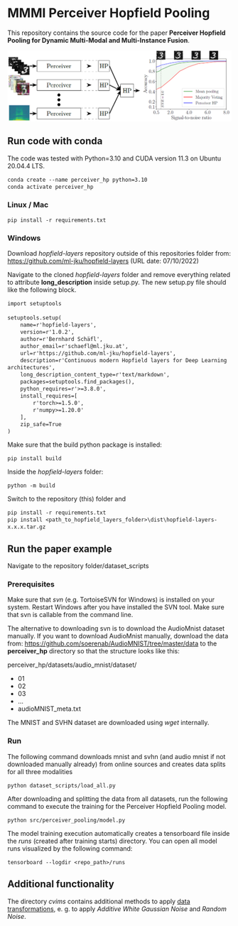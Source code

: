 # MMMI Perceiver Hopfield Pooling
This repository contains the source code for the paper **Perceiver Hopfield Pooling for Dynamic Multi-Modal and Multi-Instance Fusion**.

![Teaser](./teaser.png)

## Run code with conda
The code was tested with Python=3.10 and CUDA version 11.3 on Ubuntu 20.04.4 LTS.

```
conda create --name perceiver_hp python=3.10
conda activate perceiver_hp
``` 

### Linux / Mac
``` 
pip install -r requirements.txt
``` 

### Windows
Download *hopfield-layers* repository outside of this repositories folder from: https://github.com/ml-jku/hopfield-layers (URL date: 07/10/2022)

Navigate to the cloned *hopfield-layers* folder and remove everything related to attribute **long_description** inside setup.py. The new setup.py file should like the following block.
```
import setuptools

setuptools.setup(
    name=r'hopfield-layers',
    version=r'1.0.2',
    author=r'Bernhard Schäfl',
    author_email=r'schaefl@ml.jku.at',
    url=r'https://github.com/ml-jku/hopfield-layers',
    description=r'Continuous modern Hopfield layers for Deep Learning architectures',
    long_description_content_type=r'text/markdown',
    packages=setuptools.find_packages(),
    python_requires=r'>=3.8.0',
    install_requires=[
        r'torch>=1.5.0',
        r'numpy>=1.20.0'
    ],
    zip_safe=True
)
```
Make sure that the build python package is installed:
```
pip install build
```

Inside the *hopfield-layers* folder:
``` 
python -m build
```

Switch to the repository (this) folder and
``` 
pip install -r requirements.txt
pip install <path_to_hopfield_layers_folder>\dist\hopfield-layers-x.x.x.tar.gz
``` 

## Run the paper example

Navigate to the repository folder/dataset_scripts

### Prerequisites
Make sure that *svn* (e.g. TortoiseSVN for Windows) is installed on your system. Restart Windows after you have installed the SVN tool. Make sure that svn is callable from the command line.

The alternative to downloading svn is to download the AudioMnist dataset manually.
If you want to download AudioMnist manually, download the data from: https://github.com/soerenab/AudioMNIST/tree/master/data to the **perceiver_hp** directory so that the structure looks like this:

perceiver_hp/datasets/audio_mnist/dataset/
- 01
- 02
- 03
- ...
- audioMNIST_meta.txt

The MNIST and SVHN dataset are downloaded using *wget* internally.

### Run

The following command downloads mnist and svhn (and audio mnist if not downloaded manually already) from online sources and creates data splits for all three modalities
``` 
python dataset_scripts/load_all.py
```

After downloading and splitting the data from all datasets, run the following command to execute the training for the Perceiver Hopfield Pooling model.
```
python src/perceiver_pooling/model.py
```

The model training execution automatically creates a tensorboard file inside the *runs* (created after training starts) directory.
You can open all model runs visualized by the following command:
```
tensorboard --logdir <repo_path>/runs
```

## Additional functionality
The directory *cvims* contains additional methods to apply [data transformations](https://github.com/cvims/perceiver_hp/cvims/data/transforms), e. g. to apply *Additive White Gaussian Noise* and *Random Noise*.

